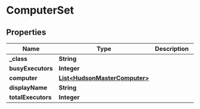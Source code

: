 
# ComputerSet

## Properties
Name | Type | Description | Notes
------------ | ------------- | ------------- | -------------
**_class** | **String** |  |  [optional]
**busyExecutors** | **Integer** |  |  [optional]
**computer** | [**List&lt;HudsonMasterComputer&gt;**](HudsonMasterComputer.md) |  |  [optional]
**displayName** | **String** |  |  [optional]
**totalExecutors** | **Integer** |  |  [optional]



